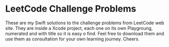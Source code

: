 #  LeetCode Challenge Problems

These are my Swift solutions to the challenge problems from LeetCode web site. They are inside a Xcode project, each one on its own Playgroung, numerated and with title so it is easy o find. Feel free to download them and use them as consultation for your own learning journey. Cheers.
